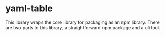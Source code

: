 # yaml-table

This library wraps the core library for packaging as an npm library. There are two parts to this library, a straightforward npm package and a cli tool. 